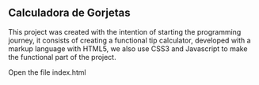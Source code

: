 <h2>Calculadora de Gorjetas</h2>
<p>This project was created with the intention of starting the programming journey, it consists of creating a functional tip calculator, developed with a markup language with HTML5, we also use CSS3 and Javascript to make the functional part of the project.</p>

<p>Open the file index.html</p>
